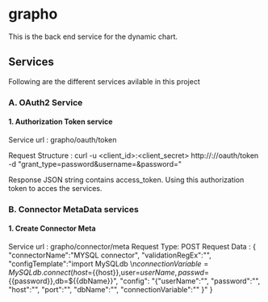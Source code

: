 # grapho
This is the back end service for the dynamic chart.
## Services 
Following are the different services avilable in this project 
### A. OAuth2 Service
#### 1. Authorization Token service 
Service url : grapho/oauth/token

Request Structure : curl -u <client_id>:<client_secret> http://<IP>:<port>/<context-root>/oauth/token -d "grant_type=password&username=<userName>&password=<Password>"

Response JSON string contains access_token. Using this authorization token to acces the services.
### B. Connector MetaData services 
#### 1. Create Connector Meta

Service url : grapho/connector/meta
Request Type: POST
Request Data : 
{
"connectorName":"MYSQL connector",
"validationRegEx":"",
"configTemplate":"import MySQLdb \n${{connectionVariable}} = MySQLdb.connect(host=${{host}},user=${{userName}}, passwd=${{password}},db=${{dbName}}",
"config":
	"{"userName":"<value>",
	 "password":"<value>",
    	 "host":"<value>",
	 "port":"<value>",
	 "dbName":"<value>",
	 "connectionVariable":"<value>"
	}"
}


